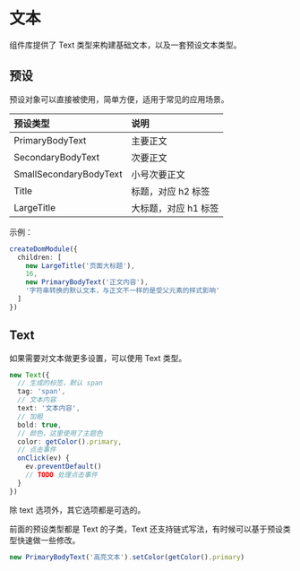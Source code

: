 # 文本

组件库提供了 Text 类型来构建基础文本，以及一套预设文本类型。

## 预设

预设对象可以直接被使用，简单方便，适用于常见的应用场景。

| 预设类型               | 说明                 |
| :--------------------- | :------------------- |
| PrimaryBodyText        | 主要正文             |
| SecondaryBodyText      | 次要正文             |
| SmallSecondaryBodyText | 小号次要正文         |
| Title                  | 标题，对应 h2 标签   |
| LargeTitle             | 大标题，对应 h1 标签 |

示例：

```ts
createDomModule({
  children: [
    new LargeTitle('页面大标题'),
    16,
    new PrimaryBodyText('正文内容'),
    '字符串转换的默认文本，与正文不一样的是受父元素的样式影响'
  ]
})
```

## Text

如果需要对文本做更多设置，可以使用 Text 类型。

```ts
new Text({
  // 生成的标签，默认 span
  tag: 'span',
  // 文本内容
  text: '文本内容',
  // 加粗
  bold: true,
  // 颜色，这里使用了主题色
  color: getColor().primary,
  // 点击事件
  onClick(ev) {
    ev.preventDefault()
    // TODO 处理点击事件
  }
})
```

除 text 选项外，其它选项都是可选的。

前面的预设类型都是 Text 的子类，Text 还支持链式写法，有时候可以基于预设类型快速做一些修改。

```ts
new PrimaryBodyText('高亮文本').setColor(getColor().primary)
```
